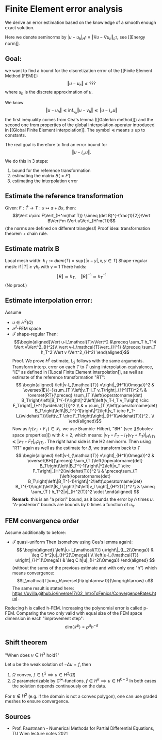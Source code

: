 # Finite Element error analysis
We derive an error estimation based on the knowledge of a smooth enough exact solution.

Here we denote seminorms by $|u-u_h|_{H^1} \equiv \Vert\nabla u-\nabla u_h\Vert_{L^2}$, see [[Energy norm]]. 

## Goal:
we want to find a bound for the discretization error of the [[Finite Element Method (FEM)]]:$$\Vert u-u_h\Vert\leq ???$$ where $u_h$ is the discrete approximation of $u$.

We know $$\Vert u-u_h\Vert \preceq \inf_{v_h} \Vert u-v_h\Vert \preceq \Vert u- I_\mathcal{T} u\Vert$$the first inequality comes from Cea's lemma ([[Galerkin method]]) and the second one from properties of the global interpolation operator introduced in [[Global Finite Element interpolation]]. The symbol $\preceq$ means $\leq$ up to constants.

The real goal is therefore to find an error bound for$$\Vert u- I_\mathcal{T} u\Vert.$$ We do this in 3 steps:
1. bound for the reference transformation
2. estimating the matrix $B(=F')$
3. estimating the interpolation error


## Estimate the reference transformation
Given: $F:\hat T\rightarrow T: x\mapsto a+Bx$, then:$$\Vert u\circ F\Vert_{H^m(\hat T)} \simeq (det B)^{-\frac{1}{2}}\Vert B\Vert^m \Vert u\Vert_{H^m(T)}$$ (the norms are defined on different triangles!)
Proof idea:
transformation theorem + chain rule.

## Estimate matrix B
Local mesh width: $h_T:=diam(T) = \sup[\vert x-y\vert, x,y\in T]$ 
Shape-regular mesh: if $\vert T\vert \geq \gamma h_t$ with $\gamma\approx 1$
There holds: $$\Vert B\Vert \simeq h_T, \quad \Vert B\Vert ^{-1}\simeq h_T^{-1}$$ (No proof.)


## Estimate interpolation error:
Assume
- $u\in H^2(\Omega)$
- $\mathcal{P}^1$-FEM space
- $\mathcal{T}$ shape-regular
Then: $$\begin{aligned}\Vert u-I_\mathcal{T}v\Vert^2 &\preceq \sum_T h_T^4 \Vert v\Vert^2_{H^2}\\
\vert v-I_\mathcal{T}\vert_{H^1} &\preceq \sum_T h_T^2 \Vert v \Vert^2_{H^2}
\end{aligned}$$ Proof.
We prove $H^1$ estimate, $L_2$ follows with the same arguments. Transform interp. error on each $T$ to $\hat T$ using interpolation equivalence, "IE" as defined in [[Local Finite Element interpolation]], as well as estimate of the reference transformation "RT": $$
\begin{aligned}
\left|v-I_{\mathcal{T}} v\right|_{H^1(\Omega)}^2  & \overset{IE}{=}\sum_{T }\left|v_T-I_T v_T\right|_{H^1(T)}^2 \\
& \overset{RT}{\preceq} \sum_{T }\left(\operatorname{det} B_T\right)\left\|B_T^{-1}\right\|^2\left|\left(v_T-I_T v_T\right) \circ F_T\right|_{H^1(\widehat{T})}^2 \\
& = \sum_{T }\left(\operatorname{det} B_T\right)\left\|B_T^{-1}\right\|^2\left|v_T \circ F_T-I_{\widehat{T}}\left(v_T \circ F_T\right)\right|_{H^1(\widehat{T})}^2 . \\
\end{aligned}$$ Now as $I_{\widehat{T}}\left(v_T \circ F_T\right) \in \mathcal{P}_1$, we use  Bramble-Hilbert, "BH" (see [[Sobolev space properties]]) with $k=2$, which means: $\vert v_T \circ F_T - I_\hat T(v_T \circ F_T )\vert_{H^1(\hat T)} \preceq \vert v_T \circ F_T \vert_{H^2(\hat T)}$ . The right hand side is the H2 seminorm. Then using "RT" again as well as the estimate for $B$, we transform back to $T$
$$
\begin{aligned}
\left|v-I_{\mathcal{T}} v\right|_{H^1(\Omega)}^2 & \overset{BH}{\preceq} \sum_{T }\left(\operatorname{det} B_T\right)\left\|B_T^{-1}\right\|^2\left|v_T \circ F_T\right|_{H^2(\widehat{T})}^2 \\
& \preceq\sum_{T }\left(\operatorname{det} B_T\right)\left\|B_T^{-1}\right\|^2\left(\operatorname{det} B_T^{-1}\right)\left\|B_T\right\|^4\left|v_T\right|_{H^2(T)}^2 \\
& \simeq \sum_{T } h_T^2|v|_{H^2(T)}^2 \cdot
\end{aligned}
$$
**Remark:** this is an "a priori" bound, as it bounds the error by $h$ times $u$. "A-posteriori" bounds are bounds by $h$ times a function of $u_h$.


## FEM convergence order
Assume additionally to before:
- $\mathcal{T}$ quasi-uniform
Then (somehow using Cea's lemma again):$$
\begin{aligned}
\left\|u-I_{\mathcal{T}} u\right\|_{L_2(\Omega)} & \leq C h^2|u|_{H^2(\Omega)} \\
\left|u-I_{\mathcal{T}} u\right|_{H^1(\Omega)} & \leq C h|u|_{H^2(\Omega)}
\end{aligned}
$$(without the sums of the previous estimate and with only one "h") which means convergence: $$I_\mathcal{T}u=u_h\overset{h\rightarrow 0}{\longrightarrow} u$$
The same result is stated here: https://uvilla.github.io/inverse17/02_IntroToFenics/ConvergenceRates.html .

Reducing h is called h-FEM. Increasing the polynomial error is called p-FEM. Comparing the two only valid with equal size of the FEM space dimension in each "improvement step":$$\text{dim}(\mathcal{P}^p)=p^d h^{-d}$$
## Shift theorem
"When does $u\in H^2$ hold?"

Let $u$ be the weak solution of $-\Delta u = f$, then
1. $\Omega$ convex, $f\in L^2 \implies u\in H^2(\Omega)$
2. $\Omega$ parameterizable by $C^\infty$-functions, $f\in H^k\implies u\in H^{k+2}$
In both cases the solution depends continuously on the data.

For $u\notin H^2$ (e.g. if the domain is not a convex polygon), one can use graded meshes to ensure convergence.


## Sources
- Prof. Faustmann - Numerical Methods for Partial Differential Equations, TU Wien lecture notes 2021
